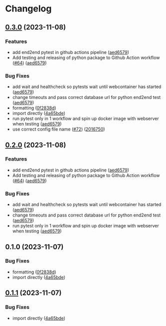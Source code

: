 # Changelog

## [0.3.0](https://github.com/Deltares-research/data-management-suite/compare/deltares_datasuite-v0.2.0...deltares_datasuite-v0.3.0) (2023-11-08)

### Features

- add end2end pytest in github actions pipeline ([aed6579](https://github.com/Deltares-research/data-management-suite/commit/aed657943cf66dbc483e2a7c26428f1bd0655d74))
- Add testing and releasing of python package to Github Action workflow ([#64](https://github.com/Deltares-research/data-management-suite/issues/64)) ([aed6579](https://github.com/Deltares-research/data-management-suite/commit/aed657943cf66dbc483e2a7c26428f1bd0655d74))

### Bug Fixes

- add wait and healthcheck so pytests wait until webcontainer has started ([aed6579](https://github.com/Deltares-research/data-management-suite/commit/aed657943cf66dbc483e2a7c26428f1bd0655d74))
- change timeouts and pass correct database url for python end2end test ([aed6579](https://github.com/Deltares-research/data-management-suite/commit/aed657943cf66dbc483e2a7c26428f1bd0655d74))
- formatting ([0f2838d](https://github.com/Deltares-research/data-management-suite/commit/0f2838d65a60ab963efdd0504af1a69598b8f52c))
- import directly ([4a65bde](https://github.com/Deltares-research/data-management-suite/commit/4a65bdec8e52c64965271e970d48408b45621d84))
- run pytest only in 1 workflow and spin up docker image with webserver when testing ([aed6579](https://github.com/Deltares-research/data-management-suite/commit/aed657943cf66dbc483e2a7c26428f1bd0655d74))
- use correct config file name ([#72](https://github.com/Deltares-research/data-management-suite/issues/72)) ([2016750](https://github.com/Deltares-research/data-management-suite/commit/2016750fd023c604abab1a217fd1681c10e47b1b))

## [0.2.0](https://github.com/Deltares-research/data-management-suite/compare/deltares-datasuite-v0.1.0...deltares-datasuite-v0.2.0) (2023-11-08)

### Features

- add end2end pytest in github actions pipeline ([aed6579](https://github.com/Deltares-research/data-management-suite/commit/aed657943cf66dbc483e2a7c26428f1bd0655d74))
- Add testing and releasing of python package to Github Action workflow ([#64](https://github.com/Deltares-research/data-management-suite/issues/64)) ([aed6579](https://github.com/Deltares-research/data-management-suite/commit/aed657943cf66dbc483e2a7c26428f1bd0655d74))

### Bug Fixes

- add wait and healthcheck so pytests wait until webcontainer has started ([aed6579](https://github.com/Deltares-research/data-management-suite/commit/aed657943cf66dbc483e2a7c26428f1bd0655d74))
- change timeouts and pass correct database url for python end2end test ([aed6579](https://github.com/Deltares-research/data-management-suite/commit/aed657943cf66dbc483e2a7c26428f1bd0655d74))
- run pytest only in 1 workflow and spin up docker image with webserver when testing ([aed6579](https://github.com/Deltares-research/data-management-suite/commit/aed657943cf66dbc483e2a7c26428f1bd0655d74))

## 0.1.0 (2023-11-07)

### Bug Fixes

- formatting ([0f2838d](https://github.com/Deltares-research/data-management-suite/commit/0f2838d65a60ab963efdd0504af1a69598b8f52c))
- import directly ([4a65bde](https://github.com/Deltares-research/data-management-suite/commit/4a65bdec8e52c64965271e970d48408b45621d84))

## [0.1.1](https://github.com/Deltares-research/data-management-suite/compare/v0.1.0...v0.1.1) (2023-11-07)

### Bug Fixes

- import directly ([4a65bde](https://github.com/Deltares-research/data-management-suite/commit/4a65bdec8e52c64965271e970d48408b45621d84))
